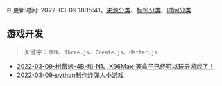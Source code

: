 :alarm_clock: 更新时间: 2022-03-09 18:15:41。[来源分类](../README.md)、[标签分类](../TAGS.md)、[时间分类](../TIMELINE.md)

## 游戏开发


> 关键字：`游戏`、`Three.js`、`Create.js`、`Matter.js`



- [2022-03-09-树莓派-4B-和-N1、X96Max-等盒子已经可以玩云游戏了！](https://www.v2ex.com/t/839279) 
- [2022-03-09-python制作炸弹人小游戏](https://toutiao.io/k/xz30ujj) 